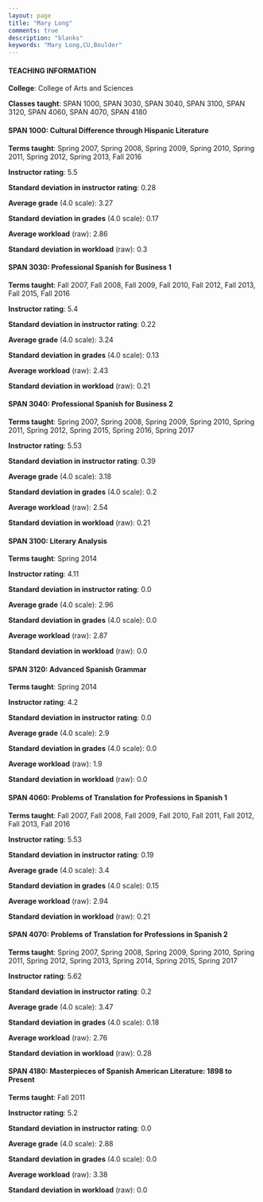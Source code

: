 ```yaml
---
layout: page
title: "Mary Long" 
comments: true
description: "blanks"
keywords: "Mary Long,CU,Boulder"
---
```

<head>
<script src="https://ajax.googleapis.com/ajax/libs/jquery/2.1.3/jquery.min.js"></script>
<script src="https://dl.dropboxusercontent.com/s/pc42nxpaw1ea4o9/highcharts.js?dl=0"></script>
<!-- <script src="../assets/js/highcharts.js"></script> -->
<style type="text/css">@font-face {
	font-family: "Bebas Neue";
	src: url(https://www.filehosting.org/file/details/544349/BebasNeue Regular.otf) format("opentype");
	}
	h1.Bebas { 
		font-family: "Bebas Neue", Verdana, Tahoma;
	}
</style>
</head>
	   
#### TEACHING INFORMATION

**College**: College of Arts and Sciences

**Classes taught**: SPAN 1000, SPAN 3030, SPAN 3040, SPAN 3100, SPAN 3120, SPAN 4060, SPAN 4070, SPAN 4180

#### SPAN 1000: Cultural Difference through Hispanic Literature

**Terms taught**: Spring 2007, Spring 2008, Spring 2009, Spring 2010, Spring 2011, Spring 2012, Spring 2013, Fall 2016

**Instructor rating**: 5.5

**Standard deviation in instructor rating**: 0.28

**Average grade** (4.0 scale): 3.27

**Standard deviation in grades** (4.0 scale): 0.17

**Average workload** (raw): 2.86

**Standard deviation in workload** (raw): 0.3

#### SPAN 3030: Professional Spanish for Business 1

**Terms taught**: Fall 2007, Fall 2008, Fall 2009, Fall 2010, Fall 2012, Fall 2013, Fall 2015, Fall 2016

**Instructor rating**: 5.4

**Standard deviation in instructor rating**: 0.22

**Average grade** (4.0 scale): 3.24

**Standard deviation in grades** (4.0 scale): 0.13

**Average workload** (raw): 2.43

**Standard deviation in workload** (raw): 0.21

#### SPAN 3040: Professional Spanish for Business 2

**Terms taught**: Spring 2007, Spring 2008, Spring 2009, Spring 2010, Spring 2011, Spring 2012, Spring 2015, Spring 2016, Spring 2017

**Instructor rating**: 5.53

**Standard deviation in instructor rating**: 0.39

**Average grade** (4.0 scale): 3.18

**Standard deviation in grades** (4.0 scale): 0.2

**Average workload** (raw): 2.54

**Standard deviation in workload** (raw): 0.21

#### SPAN 3100: Literary Analysis

**Terms taught**: Spring 2014

**Instructor rating**: 4.11

**Standard deviation in instructor rating**: 0.0

**Average grade** (4.0 scale): 2.96

**Standard deviation in grades** (4.0 scale): 0.0

**Average workload** (raw): 2.87

**Standard deviation in workload** (raw): 0.0

#### SPAN 3120: Advanced Spanish Grammar

**Terms taught**: Spring 2014

**Instructor rating**: 4.2

**Standard deviation in instructor rating**: 0.0

**Average grade** (4.0 scale): 2.9

**Standard deviation in grades** (4.0 scale): 0.0

**Average workload** (raw): 1.9

**Standard deviation in workload** (raw): 0.0

#### SPAN 4060: Problems of Translation for Professions in Spanish 1

**Terms taught**: Fall 2007, Fall 2008, Fall 2009, Fall 2010, Fall 2011, Fall 2012, Fall 2013, Fall 2016

**Instructor rating**: 5.53

**Standard deviation in instructor rating**: 0.19

**Average grade** (4.0 scale): 3.4

**Standard deviation in grades** (4.0 scale): 0.15

**Average workload** (raw): 2.94

**Standard deviation in workload** (raw): 0.21

#### SPAN 4070: Problems of Translation for Professions in Spanish 2

**Terms taught**: Spring 2007, Spring 2008, Spring 2009, Spring 2010, Spring 2011, Spring 2012, Spring 2013, Spring 2014, Spring 2015, Spring 2017

**Instructor rating**: 5.62

**Standard deviation in instructor rating**: 0.2

**Average grade** (4.0 scale): 3.47

**Standard deviation in grades** (4.0 scale): 0.18

**Average workload** (raw): 2.76

**Standard deviation in workload** (raw): 0.28

#### SPAN 4180: Masterpieces of Spanish American Literature: 1898 to Present

**Terms taught**: Fall 2011

**Instructor rating**: 5.2

**Standard deviation in instructor rating**: 0.0

**Average grade** (4.0 scale): 2.88

**Standard deviation in grades** (4.0 scale): 0.0

**Average workload** (raw): 3.38

**Standard deviation in workload** (raw): 0.0

